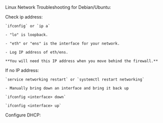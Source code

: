 Linux Network Troubleshooting for Debian/Ubuntu:

Check ip address:

	`ifconfig` or `ip a`

	- "lo" is loopback.

	- "eth" or "ens" is the interface for your network.

	- Log IP address of eth/ens.

	**You will need this IP address when you move behind the firewall.**



If no IP address:

	`service networking restart` or `systemctl restart networking`

	- Manually bring down an interface and bring it back up

	`ifconfig <interface> down`

	`ifconfig <interface> up`

Configure DHCP:


